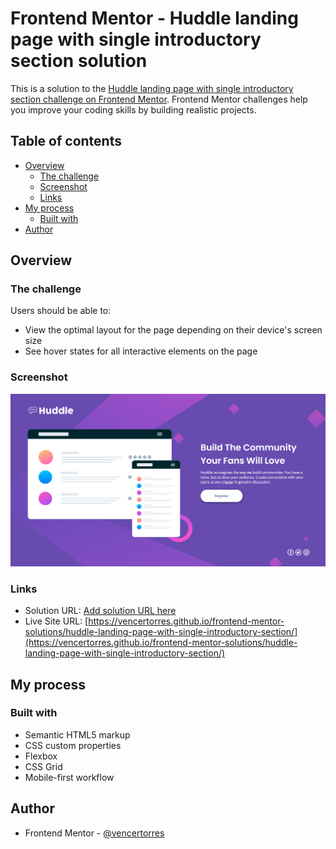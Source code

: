 # Frontend Mentor - Huddle landing page with single introductory section solution

This is a solution to the [Huddle landing page with single introductory section challenge on Frontend Mentor](https://www.frontendmentor.io/challenges/huddle-landing-page-with-a-single-introductory-section-B_2Wvxgi0). Frontend Mentor challenges help you improve your coding skills by building realistic projects.

## Table of contents

- [Overview](#overview)
  - [The challenge](#the-challenge)
  - [Screenshot](#screenshot)
  - [Links](#links)
- [My process](#my-process)
  - [Built with](#built-with)
- [Author](#author)

## Overview

### The challenge

Users should be able to:

- View the optimal layout for the page depending on their device's screen size
- See hover states for all interactive elements on the page

### Screenshot

![](screenshot.png)

### Links

- Solution URL: [Add solution URL here](https://your-solution-url.com)
- Live Site URL: [https://vencertorres.github.io/frontend-mentor-solutions/huddle-landing-page-with-single-introductory-section/](https://vencertorres.github.io/frontend-mentor-solutions/huddle-landing-page-with-single-introductory-section/)

## My process

### Built with

- Semantic HTML5 markup
- CSS custom properties
- Flexbox
- CSS Grid
- Mobile-first workflow

## Author

- Frontend Mentor - [@vencertorres](https://www.frontendmentor.io/profile/vencertorres)

